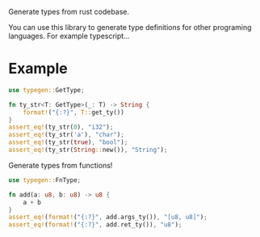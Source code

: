 Generate types from rust codebase.

You can use this library to generate type definitions for other programing languages. For example typescript...

# Example

```rust
use typegen::GetType;

fn ty_str<T: GetType>(_: T) -> String {
    format!("{:?}", T::get_ty())
}
assert_eq!(ty_str(0), "i32");
assert_eq!(ty_str('a'), "char");
assert_eq!(ty_str(true), "bool");
assert_eq!(ty_str(String::new()), "String");
```

Generate types from functions!

```rust
use typegen::FnType;

fn add(a: u8, b: u8) -> u8 {
    a + b
}
assert_eq!(format!("{:?}", add.args_ty()), "[u8, u8]");        
assert_eq!(format!("{:?}", add.ret_ty()), "u8");
```